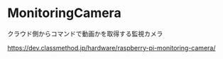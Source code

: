 # MonitoringCamera
クラウド側からコマンドで動画かを取得する監視カメラ

https://dev.classmethod.jp/hardware/raspberry-pi-monitoring-camera/
